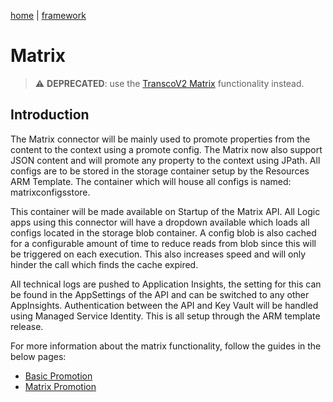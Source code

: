 [home](../../README.md) | [framework](../framework.md)

# Matrix

> ⚠️ **DEPRECATED**: use the [TranscoV2 Matrix](transcoV2-Matrix.md) functionality instead.

## Introduction

The Matrix connector will be mainly used to promote properties from the content to the context using a promote config. The Matrix now also support JSON content and will promote any property to the context using JPath. All configs are to be stored in the storage container setup by the Resources ARM Template. The container which will house all configs is named: matrixconfigsstore.

This container will be made available on Startup of the Matrix API. All Logic apps using this connector will have a dropdown available which loads all configs located in the storage blob container. A config blob is also cached for a configurable amount of time to reduce reads from blob since this will be triggered on each execution. This also increases speed and will only hinder the call which finds the cache expired.

All technical logs are pushed to Application Insights, the setting for this can be found in the AppSettings of the API and can be switched to any other AppInsights. Authentication between the API and Key Vault will be handled using Managed Service Identity. This is all setup through the ARM template release.

For more information about the matrix functionality, follow the guides in the below pages:

* [Basic Promotion](matrix-basic.md)
* [Matrix Promotion](matrix-promote.md)
